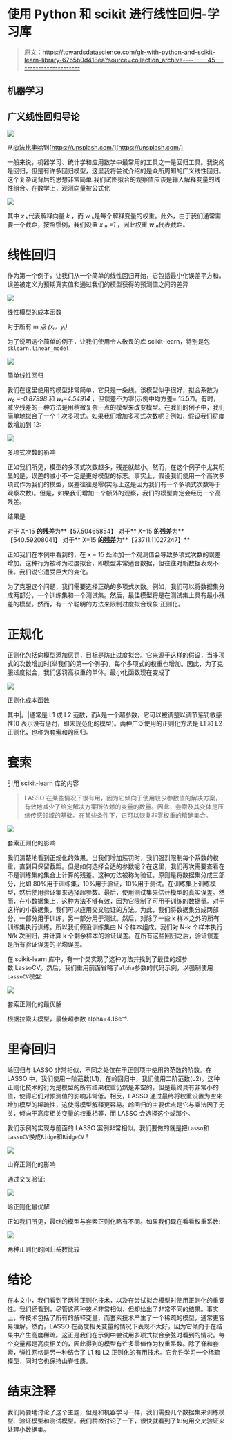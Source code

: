 # 使用 Python 和 scikit 进行线性回归-学习库

> 原文：<https://towardsdatascience.com/glr-with-python-and-scikit-learn-library-67b5b0d418ea?source=collection_archive---------45----------------------->

## 机器学习

## 广义线性回归导论

![](img/87e6386ae5e40ffab0d1dfdde126407d.png)

从[@法比奥哈](https://unsplash.com/@fabioha)到[https://unsplash.com/](https://unsplash.com/)

一般来说，机器学习、统计学和应用数学中最常用的工具之一是回归工具。我说的是回归，但是有许多回归模型，这里我将尝试介绍的是众所周知的广义线性回归。这个复杂词背后的思想非常简单:我们试图拟合的观察值应该是输入解释变量的线性组合。在数学上，观测向量被公式化

![](img/07c4f2fe2228bef7c811fee03ff77186.png)

其中 *x* ₖ代表解释向量 *k* ，而 *w* ₖ是每个解释变量的权重。此外，由于我们通常需要一个截距，按照惯例，我们设置 *x* ₀ *=1* ，因此权重 *w* ₀代表截距。

# 线性回归

作为第一个例子，让我们从一个简单的线性回归开始，它包括最小化误差平方和。误差被定义为预期真实值和通过我们的模型获得的预测值之间的差异

![](img/c3c14ff1eb17a3cfad431249726cc9b4.png)

线性模型的成本函数

对于所有 m 点 *(xᵢ，yᵢ)*

为了说明这个简单的例子，让我们使用令人敬畏的库 scikit-learn，特别是包`sklearn.linear_model`

![](img/983ccf9d57e9f2ecf34bce589b2386e3.png)

简单线性回归

我们在这里使用的模型非常简单，它只是一条线。该模型似乎很好，拟合系数为 *w₀ =-0.87998* 和 *w₁=4.54914* ，但误差不为零(示例中均方差= 15.57)。有时，减少残差的一种方法是用稍微复杂一点的模型来改变模型。在我们的例子中，我们简单地拟合了一个 1 次多项式。如果我们增加多项式次数呢？例如，假设我们将度数增加到 12:

![](img/32ef43fefd1629208e0adc3f6a950f1b.png)

多项式次数的影响

正如我们所见，模型的多项式次数越多，残差就越小。然而，在这个例子中尤其明显的是，误差的减小不一定是更好模型的标志。事实上，假设我们使用一个高次多项式作为我们的模型，误差往往是零(实际上这是因为我们有一个多项式次数等于观察次数)。但是，如果我们增加一个额外的观察，我们的模型肯定会经历一个高残差。

结果是

对于 X=15 **的残差**为**【57.50465854】
对于** X=15 **的残差**为**【540.59208041】
对于** X=15 **的残差**为**【23711.11027247】** 

正如我们在本例中看到的，在 x = 15 处添加一个观测值会导致多项式次数的误差增加。这种行为被称为过度拟合，即模型非常适合数据，但往往对新数据表现不佳。我们说它遭受巨大的变化。

为了克服这个问题，我们需要选择正确的多项式次数。例如，我们可以将数据集分成两部分，一个训练集和一个测试集。然后，最佳模型将是在测试集上具有最小残差的模型。然而，有一个聪明的方法来限制过度拟合现象:正则化。

# 正规化

正则化包括向模型添加惩罚，目标是防止过度拟合。它来源于这样的假设，当多项式的次数增加时(举我们的第一个例子)，每个多项式的权重也增加。因此，为了克服过度拟合，我们惩罚高权重的单体。最小化函数现在变成了

![](img/e1a94c1c43de613604aa8f107116c283.png)

正则化成本函数

其中|。|通常是 L1 或 L2 范数，而λ是一个超参数，它可以被调整以调节惩罚敏感性(0 表示没有惩罚，即未规范化的模型)。两种广泛使用的正则化方法是 L1 和 L2 正则化，也称为[套索](http://en.wikipedia.org/wiki/Least_squares#Lasso_method)和[岭](http://en.wikipedia.org/wiki/Tikhonov_regularization)回归。

# 套索

引用 scikit-learn 库的内容

> LASSO 在某些情况下很有用，因为它倾向于使用较少参数值的解决方案，有效地减少了给定解决方案所依赖的变量的数量。因此，套索及其变体是压缩传感领域的基础。在某些条件下，它可以恢复非零权重的精确集合。

![](img/00b9127cbcf3fb7a20f11fa1d6bb0d49.png)

套索正则化的影响

我们清楚地看到正规化的效果。当我们增加惩罚时，我们强烈限制每个系数的权重，直到只保留截距。但是如何选择合适的参数呢？在这里，我们再次需要查看在不是训练集的集合上计算的残差。这种方法被称为验证。原则是将数据集分成三部分，比如 80%用于训练集，10%用于验证，10%用于测试。在训练集上训练模型，然后使用验证集来选择超参数。最后，使用测试集来估计模型的真实误差。然而，在小数据集上，这种方法不够有效，因为它限制了可用于训练的数据量。对于这样的小数据集，我们可以应用交叉验证的方法。为此，我们将数据集分成两部分，一部分用于训练，另一部分用于测试。然后，对除了一些 k 样本之外的所有训练集执行训练。所以我们假设训练集由 N 个样本组成。我们对 N-k 个样本执行 N/k 次回归，并计算 k 个剩余样本的验证误差。在所有这些回归之后，验证误差是所有验证误差的平均误差。

在 scikit-learn 库中，有一个类实现了这种方法并找到了最佳的超参数:LassoCV。然后，我们重用前面省略了`alpha`参数的代码示例，以强制使用`LassoCV`模型:

![](img/2f1ee2bbb0539440fc25cfcc5f6d6be6.png)

套索正则化的最优解

根据拉索夫模型，最佳超参数 alpha=4.16e⁻⁴.

# 里脊回归

岭回归与 LASSO 非常相似，不同之处仅在于正则项中使用的范数的阶数。在 LASSO 中，我们使用一阶范数(L1)，在岭回归中，我们使用二阶范数(L2)。这种正则化技术的行为是模型的所有结果权重仍然是非空的，但是最终具有非常小的值，使得它们对预测值的影响非常低。相反，LASSO 通过最终将权重设置为空来增加模型的稀疏性，这使得模型解释更容易。岭回归的主要优点是它与乘法因子无关，倾向于高度相关变量的权重相等，而 LASSO 会选择这个或那个。

我们示例的实现与前面的 LASSO 案例非常相似。我们要做的就是把`Lasso`和`LassoCV`换成`Ridge`和`RidgeCV`！

![](img/de1c3d2384c220651098211007664f88.png)

山脊正则化的影响

通过交叉验证:

![](img/5c8f3b31f77db06edc57331607e3c7ca.png)

岭正则化最优解

正如我们所见，最终的模型与套索正则化略有不同。如果我们现在看看权重系数:

![](img/b77de622bdca72439e78c8ef251e0d43.png)

两种正则化的回归系数比较

# 结论

在本文中，我们看到了两种正则化技术，以及在尝试拟合模型时使用正则化的重要性。我们还看到，尽管这两种技术非常相似，但却给出了非常不同的结果。事实上，脊技术包括了所有的解释变量，而套索技术产生了一个稀疏的模型，通常更容易理解。然而，LASSO 在高度相关变量的情况下表现不太好，因为它倾向于在结果中产生高度稀疏。这正是我们在示例中尝试用多项式拟合余弦时看到的情况。每个变量都是高度相关的，因此得到的模型有许多零值作为权重系数。除了脊和套索，弹性网格是另一种结合了 L1 和 L2 正则化的有用技术。它允许学习一个稀疏模型，同时它也保持山脊性质。

# 结束注释

我们简要地讨论了这个主题，但是和机器学习一样，我们需要几个数据集来训练模型、验证模型和测试模型。我们稍微讨论了一下，很快就看到了如何用交叉验证来处理小数据集。